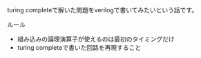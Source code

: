 turing completeで解いた問題をverilogで書いてみたいという話です。

ルール
- 組み込みの論理演算子が使えるのは最初のタイミングだけ
- turing completeで書いた回路を再現すること